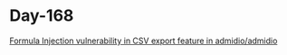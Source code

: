 # Day-168 

[Formula Injection vulnerability in CSV export feature in admidio/admidio](https://huntr.dev/bounties/5e18619f-8379-464a-aad2-65883bb4e81a/)
